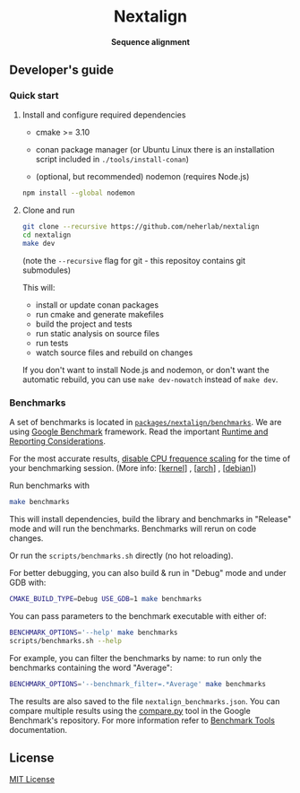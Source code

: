 <h1 id="nextclade" align="center">
Nextalign
</h1>

<h4 id="nextclade" align="center">
Sequence alignment
</h1>

## Developer's guide

### Quick start

1. Install and configure required dependencies

    - cmake >= 3.10

    - conan package manager (or Ubuntu Linux there is an installation script included in `./tools/install-conan`)

    - (optional, but recommended) nodemon (requires Node.js)

   ```bash
   npm install --global nodemon
   ```


2. Clone and run

   ```bash
   git clone --recursive https://github.com/neherlab/nextalign
   cd nextalign
   make dev

   ```
   (note the `--recursive` flag for git - this repositoy contains git submodules)

   This will:

    - install or update conan packages
    - run cmake and generate makefiles
    - build the project and tests
    - run static analysis on source files
    - run tests
    - watch source files and rebuild on changes

   If you don't want to install Node.js and nodemon, or don't want the automatic rebuild, you can use `make dev-nowatch`
   instead of `make dev`.

### Benchmarks

A set of benchmarks is located in [`packages/nextalign/benchmarks`](https://github.com/neherlab/nextalign/tree/master/packages/nextalign/benchmarks). We are
using [Google Benchmark](https://github.com/google/benchmark) framework. Read the important [Runtime and Reporting Considerations](https://github.com/google/benchmark#runtime-and-reporting-considerations).

For the most accurate results, [disable CPU frequence scaling](https://github.com/google/benchmark#disabling-cpu-frequency-scaling) for the time of
your benchmarking session. (More info: [[kernel](https://www.kernel.org/doc/html/v4.15/admin-guide/pm/cpufreq.html)]
, [[arch](https://wiki.archlinux.org/index.php/CPU_frequency_scaling)]
, [[debian](https://wiki.debian.org/CpuFrequencyScaling)])

Run benchmarks with

```bash
make benchmarks
```

This will install dependencies, build the library and benchmarks in "Release" mode and will run the benchmarks.
Benchmarks will rerun on code changes.

Or run the `scripts/benchmarks.sh` directly (no hot reloading).

For better debugging, you can also build & run in "Debug" mode and under GDB with:

```bash
CMAKE_BUILD_TYPE=Debug USE_GDB=1 make benchmarks
```

You can pass parameters to the benchmark executable with either of:

```bash
BENCHMARK_OPTIONS='--help' make benchmarks
scripts/benchmarks.sh --help
```

For example, you can filter the benchmarks by name: to run only the benchmarks containing the word "Average":

```bash
BENCHMARK_OPTIONS='--benchmark_filter=.*Average' make benchmarks
```

The results are also saved to the file `nextalign_benchmarks.json`.
You can compare multiple results using the [compare.py](https://github.com/google/benchmark/tree/master/tools) tool in the Google Benchmark's repository. For more information refer to [Benchmark Tools](https://github.com/google/benchmark/blob/master/docs/tools.md) documentation.


## License

<a target="_blank" rel="noopener noreferrer" href="LICENSE" alt="License file">MIT License</a>
